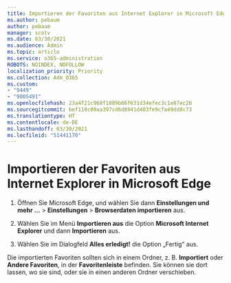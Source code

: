 ```yaml
---
title: Importieren der Favoriten aus Internet Explorer in Microsoft Edge
ms.author: pebaum
author: pebaum
manager: scotv
ms.date: 03/30/2021
ms.audience: Admin
ms.topic: article
ms.service: o365-administration
ROBOTS: NOINDEX, NOFOLLOW
localization_priority: Priority
ms.collection: Adm_O365
ms.custom:
- "9449"
- "9005491"
ms.openlocfilehash: 23a4f21c960f1809b66f631d34efec3c1e87ec20
ms.sourcegitcommit: bef118c00aa397cd6d8941d403fe9cfa49dd8c73
ms.translationtype: HT
ms.contentlocale: de-DE
ms.lasthandoff: 03/30/2021
ms.locfileid: "51441170"
---
```

# <a name="import-favorites-from-internet-explorer-to-microsoft-edge"></a>Importieren der Favoriten aus Internet Explorer in Microsoft Edge

1. Öffnen Sie Microsoft Edge, und wählen Sie dann **Einstellungen und mehr ...** > **Einstellungen** > **Browserdaten importieren** aus.

1. Wählen Sie im Menü **Importieren aus** die Option **Microsoft Internet Explorer** und dann **Importieren** aus.

1. Wählen Sie im Dialogfeld **Alles erledigt!** die Option „Fertig“ aus.

Die importierten Favoriten sollten sich in einem Ordner, z. B. **Importiert** oder **Andere Favoriten**, in der **Favoritenleiste** befinden. Sie können sie dort lassen, wo sie sind, oder sie in einen anderen Ordner verschieben.